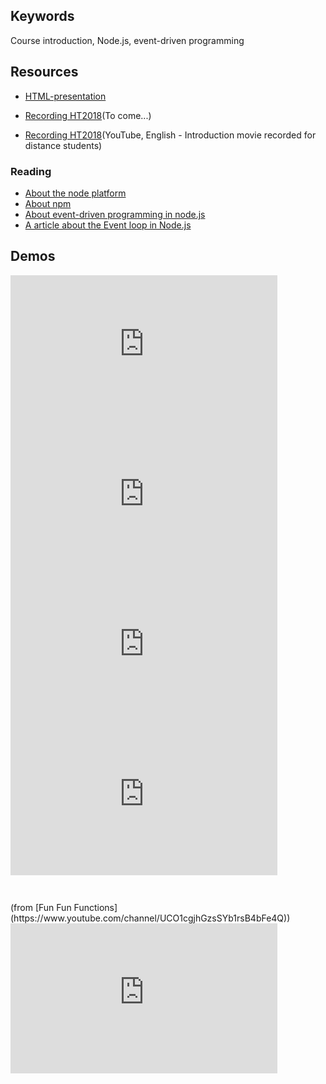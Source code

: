 ## Keywords
Course introduction, Node.js, event-driven programming

## Resources
- [HTML-presentation](https://rawgit.com/1dv523/syllabus/master/lectures/00/index.html#/)
- [Recording HT2018](#)(To come...)

- [Recording HT2018]( https://youtu.be/iHivkbLQ8_s)(YouTube, English - Introduction movie recorded for distance students)

### Reading
- [About the node platform](https://github.com/CS-LNU-Learning-Objects/the-node-platform/blob/master/the-node-platform.md)
- [About npm](https://github.com/CS-LNU-Learning-Objects/the-node-platform/blob/master/npm.md)
- [About event-driven programming in node.js](https://github.com/CS-LNU-Learning-Objects/the-node-platform/blob/master/eventdriven-programming.md)
- [A article about the Event loop in Node.js](https://blog.risingstack.com/node-js-at-scale-understanding-node-js-event-loop/)

## Demos
<iframe width="427" height="240" src="https://www.youtube.com/embed/K7EVY58VH9g" frameborder="0" allowfullscreen></iframe>
<br />
<iframe width="427" height="240" src="https://www.youtube.com/embed/XKCf8pFo5Cw" frameborder="0" allowfullscreen></iframe>
<br />
<iframe width="427" height="240" src="https://www.youtube.com/embed/KUNdayQVXcA" frameborder="0" allowfullscreen></iframe>
<br>
<div style="position:relative;height:0;padding-bottom:56.25%"><iframe src="https://www.youtube.com/embed/568g8hxJJp4?ecver=2" style="position:absolute;left:0" width="427" height="240" frameborder="0" allowfullscreen></iframe></div>
(from [Fun Fun Functions](https://www.youtube.com/channel/UCO1cgjhGzsSYb1rsB4bFe4Q))
<br>
<iframe width="427" height="240" src="https://www.youtube.com/embed/DbQ6KlWkuF0" frameborder="0" allowfullscreen></iframe>

